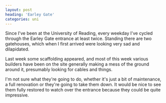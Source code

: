 ```yaml
---
layout: post
heading: 'Earley Gate'
categories: uni
---
```


Since I've been at the University of Reading, every weekday I've cycled through the Earley Gate entrance at least twice. Standing there are two gatehouses, which when I first arrived were looking very sad and dilapidated.

Last week some scaffolding appeared, and most of this week various builders have been on the site generally making a mess of the ground around it, presumably looking for cables and things.

I'm not sure what they're going to do, whether it's just a bit of maintenance, a full renovation or they're going to take them down. It would be nice to see them fully restored to watch over the entrance because they could be quite impressive.